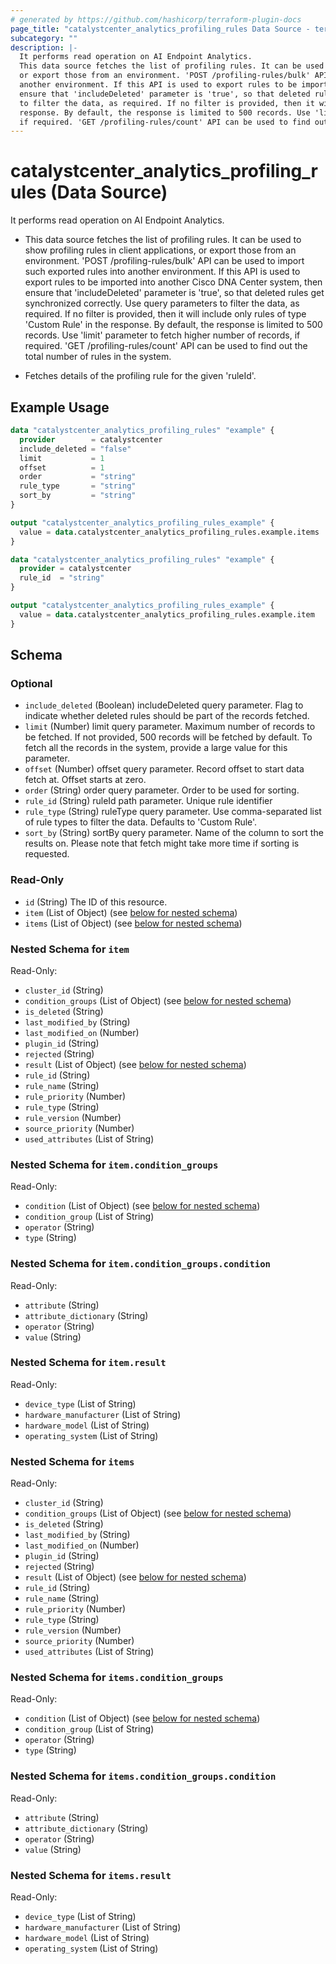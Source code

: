 ```yaml
---
# generated by https://github.com/hashicorp/terraform-plugin-docs
page_title: "catalystcenter_analytics_profiling_rules Data Source - terraform-provider-catalystcenter"
subcategory: ""
description: |-
  It performs read operation on AI Endpoint Analytics.
  This data source fetches the list of profiling rules. It can be used to show profiling rules in client applications,
  or export those from an environment. 'POST /profiling-rules/bulk' API can be used to import such exported rules into
  another environment. If this API is used to export rules to be imported into another Cisco DNA Center system, then
  ensure that 'includeDeleted' parameter is 'true', so that deleted rules get synchronized correctly. Use query parameters
  to filter the data, as required. If no filter is provided, then it will include only rules of type 'Custom Rule' in the
  response. By default, the response is limited to 500 records. Use 'limit' parameter to fetch higher number of records,
  if required. 'GET /profiling-rules/count' API can be used to find out the total number of rules in the system.Fetches details of the profiling rule for the given 'ruleId'.
---
```


# catalystcenter_analytics_profiling_rules (Data Source)

It performs read operation on AI Endpoint Analytics.

- This data source fetches the list of profiling rules. It can be used to show profiling rules in client applications,
or export those from an environment. 'POST /profiling-rules/bulk' API can be used to import such exported rules into
another environment. If this API is used to export rules to be imported into another Cisco DNA Center system, then
ensure that 'includeDeleted' parameter is 'true', so that deleted rules get synchronized correctly. Use query parameters
to filter the data, as required. If no filter is provided, then it will include only rules of type 'Custom Rule' in the
response. By default, the response is limited to 500 records. Use 'limit' parameter to fetch higher number of records,
if required. 'GET /profiling-rules/count' API can be used to find out the total number of rules in the system.

- Fetches details of the profiling rule for the given 'ruleId'.

## Example Usage

```terraform
data "catalystcenter_analytics_profiling_rules" "example" {
  provider        = catalystcenter
  include_deleted = "false"
  limit           = 1
  offset          = 1
  order           = "string"
  rule_type       = "string"
  sort_by         = "string"
}

output "catalystcenter_analytics_profiling_rules_example" {
  value = data.catalystcenter_analytics_profiling_rules.example.items
}

data "catalystcenter_analytics_profiling_rules" "example" {
  provider = catalystcenter
  rule_id  = "string"
}

output "catalystcenter_analytics_profiling_rules_example" {
  value = data.catalystcenter_analytics_profiling_rules.example.item
}
```

<!-- schema generated by tfplugindocs -->
## Schema

### Optional

- `include_deleted` (Boolean) includeDeleted query parameter. Flag to indicate whether deleted rules should be part of the records fetched.
- `limit` (Number) limit query parameter. Maximum number of records to be fetched. If not provided, 500 records will be fetched by default. To fetch all the records in the system, provide a large value for this parameter.
- `offset` (Number) offset query parameter. Record offset to start data fetch at. Offset starts at zero.
- `order` (String) order query parameter. Order to be used for sorting.
- `rule_id` (String) ruleId path parameter. Unique rule identifier
- `rule_type` (String) ruleType query parameter. Use comma-separated list of rule types to filter the data. Defaults to 'Custom Rule'.
- `sort_by` (String) sortBy query parameter. Name of the column to sort the results on. Please note that fetch might take more time if sorting is requested.

### Read-Only

- `id` (String) The ID of this resource.
- `item` (List of Object) (see [below for nested schema](#nestedatt--item))
- `items` (List of Object) (see [below for nested schema](#nestedatt--items))

<a id="nestedatt--item"></a>
### Nested Schema for `item`

Read-Only:

- `cluster_id` (String)
- `condition_groups` (List of Object) (see [below for nested schema](#nestedobjatt--item--condition_groups))
- `is_deleted` (String)
- `last_modified_by` (String)
- `last_modified_on` (Number)
- `plugin_id` (String)
- `rejected` (String)
- `result` (List of Object) (see [below for nested schema](#nestedobjatt--item--result))
- `rule_id` (String)
- `rule_name` (String)
- `rule_priority` (Number)
- `rule_type` (String)
- `rule_version` (Number)
- `source_priority` (Number)
- `used_attributes` (List of String)

<a id="nestedobjatt--item--condition_groups"></a>
### Nested Schema for `item.condition_groups`

Read-Only:

- `condition` (List of Object) (see [below for nested schema](#nestedobjatt--item--condition_groups--condition))
- `condition_group` (List of String)
- `operator` (String)
- `type` (String)

<a id="nestedobjatt--item--condition_groups--condition"></a>
### Nested Schema for `item.condition_groups.condition`

Read-Only:

- `attribute` (String)
- `attribute_dictionary` (String)
- `operator` (String)
- `value` (String)



<a id="nestedobjatt--item--result"></a>
### Nested Schema for `item.result`

Read-Only:

- `device_type` (List of String)
- `hardware_manufacturer` (List of String)
- `hardware_model` (List of String)
- `operating_system` (List of String)



<a id="nestedatt--items"></a>
### Nested Schema for `items`

Read-Only:

- `cluster_id` (String)
- `condition_groups` (List of Object) (see [below for nested schema](#nestedobjatt--items--condition_groups))
- `is_deleted` (String)
- `last_modified_by` (String)
- `last_modified_on` (Number)
- `plugin_id` (String)
- `rejected` (String)
- `result` (List of Object) (see [below for nested schema](#nestedobjatt--items--result))
- `rule_id` (String)
- `rule_name` (String)
- `rule_priority` (Number)
- `rule_type` (String)
- `rule_version` (Number)
- `source_priority` (Number)
- `used_attributes` (List of String)

<a id="nestedobjatt--items--condition_groups"></a>
### Nested Schema for `items.condition_groups`

Read-Only:

- `condition` (List of Object) (see [below for nested schema](#nestedobjatt--items--condition_groups--condition))
- `condition_group` (List of String)
- `operator` (String)
- `type` (String)

<a id="nestedobjatt--items--condition_groups--condition"></a>
### Nested Schema for `items.condition_groups.condition`

Read-Only:

- `attribute` (String)
- `attribute_dictionary` (String)
- `operator` (String)
- `value` (String)



<a id="nestedobjatt--items--result"></a>
### Nested Schema for `items.result`

Read-Only:

- `device_type` (List of String)
- `hardware_manufacturer` (List of String)
- `hardware_model` (List of String)
- `operating_system` (List of String)

